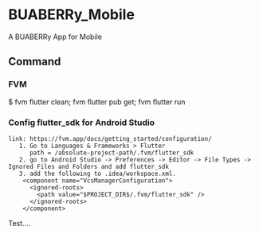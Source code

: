 # BUABERRy_Mobile

A BUABERRy App for Mobile

## Command

### FVM

$ fvm flutter clean; fvm flutter pub get; fvm flutter run


### Config flutter_sdk for Android Studio

```agsl
link: https://fvm.app/docs/getting_started/configuration/
   1. Go to Languages & Frameworks > Flutter 
      path = /absolute-project-path/.fvm/flutter_sdk
   2. go to Android Studio -> Preferences -> Editor -> File Types -> Ignored Files and Folders and add flutter_sdk
   3. add the following to .idea/workspace.xml.
    <component name="VcsManagerConfiguration">
      <ignored-roots>
        <path value="$PROJECT_DIR$/.fvm/flutter_sdk" />
      </ignored-roots>
    </component>
```

Test....